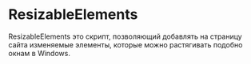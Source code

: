 # ResizableElements
ResizableElements это скрипт, позволяющий добавлять на страницу сайта изменяемые элементы, которые можно растягивать подобно окнам в Windows.

